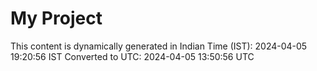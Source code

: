 # My Project

This content is dynamically generated in Indian Time (IST): 2024-04-05 19:20:56 IST
Converted to UTC: 2024-04-05 13:50:56 UTC
